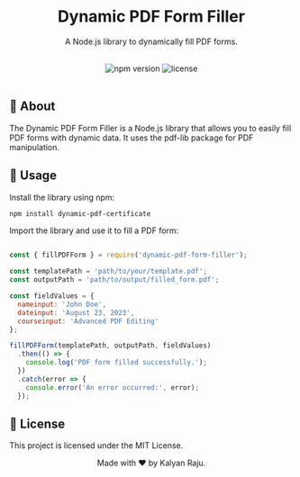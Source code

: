 
<div align="center">
  <h1>Dynamic PDF Form Filler</h1>
  <p>A Node.js library to dynamically fill PDF forms.</p>
</div>

<br>

<div align="center">
  <!-- Replace with your npm package version badge -->
  <img src="https://img.shields.io/npm/v/dynamic-pdf-certificate.svg" alt="npm version" />
  <!-- Replace with your license badge -->
  <img src="https://img.shields.io/npm/l/dynamic-pdf-certificate.svg" alt="license" />
</div>

<br>

## 📖 About

The Dynamic PDF Form Filler is a Node.js library that allows you to easily fill PDF forms with dynamic data. It uses the pdf-lib package for PDF manipulation.

## 🚀 Usage

Install the library using npm:

```bash
npm install dynamic-pdf-certificate
```
Import the library and use it to fill a PDF form:

```javascript

const { fillPDFForm } = require('dynamic-pdf-form-filler');

const templatePath = 'path/to/your/template.pdf';
const outputPath = 'path/to/output/filled_form.pdf';

const fieldValues = {
  nameinput: 'John Doe',
  dateinput: 'August 23, 2023',
  courseinput: 'Advanced PDF Editing'
};

fillPDFForm(templatePath, outputPath, fieldValues)
  .then(() => {
    console.log('PDF form filled successfully.');
  })
  .catch(error => {
    console.error('An error occurred:', error);
  });
```
## 📄 License
This project is licensed under the MIT License.

<div align="center">
  Made with ❤️ by Kalyan Raju.
</div>
